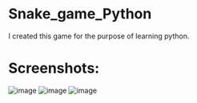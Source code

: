 # Snake_game_Python
I created this game for the purpose of learning python.
# Screenshots:
![image](https://user-images.githubusercontent.com/70262417/163219195-ab882e8b-02d7-445a-a563-2cae1f328449.png)
![image](https://user-images.githubusercontent.com/70262417/163220401-4a160ea5-e8fd-4644-98d4-0a2a0f657d24.png)
![image](https://user-images.githubusercontent.com/70262417/163219971-1b45358f-bd01-410b-b2bc-64ca7e34e0fb.png)

